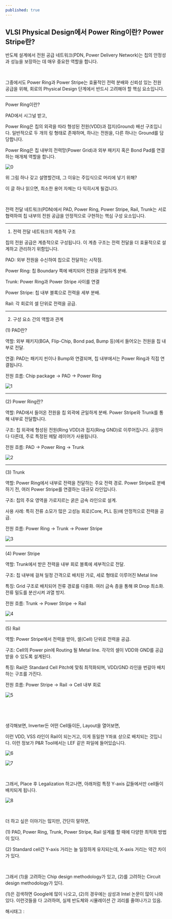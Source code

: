 ```yaml
---
published: true
---
```

## VLSI Physical Design에서 Power Ring이란? Power Stripe란?

반도체 설계에서 전원 공급 네트워크(PDN, Power Delivery Network)는 칩의 안정성과 성능을 보장하는 데 매우 중요한 역할을 합니다.

​

그중에서도 Power Ring과 Power Stripe는 효율적인 전력 분배와 신뢰성 있는 전원 공급을 위해, 회로의 Physical Design 단계에서 반드시 고려해야 할 핵심 요소입니다.

---

Power Ring이란?

PAD에서 시그널 받고, 

Power Ring은 칩의 외곽을 따라 형성된 전원(VDD)과 접지(Ground) 배선 구조입니다. 일반적으로 두 개의 링 형태로 존재하며, 하나는 전원을, 다른 하나는 Ground를 담당합니다.

Power Ring은 칩 내부의 전력망(Power Grid)과 외부 패키지 혹은 Bond Pad를 연결하는 매개체 역할을 합니다.

![0](/assets/img/223691757441/0.png)

위 그림 하나 갖고 설명할건데, 그 이유는 주입식으로 머리에 넣기 위해?

이 글 하나 읽으면, 최소한 용어 자체는 다 익히시게 될겁니다.

​

전력 전달 네트워크(PDN)에서 PAD, Power Ring, Power Stripe, Rail, Trunk는 서로 협력하여 칩 내부의 전원 공급을 안정적으로 구현하는 핵심 구성 요소입니다.

---

1. 전력 전달 네트워크의 계층적 구조

칩의 전원 공급은 계층적으로 구성됩니다. 이 계층 구조는 전력 전달을 더 효율적으로 설계하고 관리하기 위함입니다.

PAD: 외부 전원을 수신하여 칩으로 전달하는 시작점.

Power Ring: 칩 Boundary 쪽에 배치되어 전원을 균일하게 분배.

Trunk: Power Ring과 Power Stripe 사이를 연결

Power Stripe: 칩 내부 블록으로 전력을 세부 분배.

Rail: 각 회로의 셀 단위로 전력을 공급.

---

2. 구성 요소 간의 역할과 관계

(1) PAD란?

역할: 외부 패키지(BGA, Flip-Chip, Bond pad, Bump 등)에서 들어오는 전원을 칩 내부로 전달.

연결: PAD는 패키지 핀이나 Bump와 연결되며, 칩 내부에서는 Power Ring과 직접 연결됩니다.

전원 흐름: Chip package → PAD → Power Ring

![1](/assets/img/223691757441/1.png)

---

(2) Power Ring란?

역할: PAD에서 들어온 전원을 칩 외곽에 균일하게 분배. Power Stripe와 Trunk를 통해 내부로 전달합니다.

구조: 칩 외곽에 형성된 전원(Ring VDD)과 접지(Ring GND)로 이루어집니다. 공정마다 다른데, 주로 특정된 메탈 레이어가 사용됩니다.

전원 흐름: PAD → Power Ring → Trunk​

![2](/assets/img/223691757441/2.png)

---

(3) Trunk

역할: Power Ring에서 내부로 전력을 전달하는 주요 전력 경로. Power Stripe로 분배하기 전, 여러 Power Stripe를 연결하는 대규모 라인입니다.

구조: 칩의 주요 영역을 가로지르는 굵은 금속 라인으로 설계.

사용 사례: 특히 전류 소모가 많은 고성능 회로(Core, PLL 등)에 안정적으로 전력을 공급.

전원 흐름: Power Ring → Trunk → Power Stripe​

![3](/assets/img/223691757441/3.png)

---

(4) Power Stripe

역할: Trunk에서 받은 전력을 내부 회로 블록에 세부적으로 전달.

구조: 칩 내부에 걸쳐 일정 간격으로 배치된 가로, 세로 형태로 이루어진 Metal line

특징:  Grid 구조로 배치되어 전류 경로를 다중화. 여러 금속 층을 통해 IR Drop 최소화. 전류 밀도를 분산시켜 과열 방지.

전원 흐름: Trunk → Power Stripe → Rail

![4](/assets/img/223691757441/4.png)

---

(5) Rail

역할: Power Stripe에서 전력을 받아, 셀(Cell) 단위로 전력을 공급.

구조: Cell의 Power pin에 Routing 될 Metal line. 각각의 셀이 VDD와 GND를 공급받을 수 있도록 설계된다.

특징: Rail은 Standard Cell Pitch에 맞춰 최적화되며, VDD/GND 라인을 번갈아 배치하는 구조를 가진다.

전원 흐름: Power Stripe → Rail → Cell 내부 회로

![5](/assets/img/223691757441/5.png)

​

​

생각해보면, Inverter든 어떤 Cell들이든, Layout을 열어보면,

이런 VDD, VSS 라인이 Rail이 되는거고, 이게 동일한 Y좌표 상으로 배치되는 것입니다. 이런 정보가 P&R Tool에서는 LEF 같은 파일에 들어있습니다.

![6](/assets/img/223691757441/6.png)

![7](/assets/img/223691757441/7.png)

​

그래서, Place 후 Legalization 하고나면, 아래처럼 특정 Y-axis 값들에서만 cell들이 배치되게 됩니다.

![8](/assets/img/223691757441/8.png)

​

더 하고 싶은 이야기는 많지만, 간단히 말하면,

(1) PAD, Power Ring, Trunk, Power Stripe, Rail 설계를 할 때에 다양한 최적화 방법이 있다.

(2) Standard cell간 Y-axis 거리는 늘 일정하게 유지되는데, X-axis 거리는 약간 차이가 있다.

​

그래서 (1)을 고려하는 Chip design methodology가 있고, (2)를 고려하는 Circuit design methodology가 있다.

(1)은 검색하면 Google에 많이 나오고, (2)의 경우에는 삼성과 Intel 논문이 많이 나와있다. 이런것들을 다 고려하여, 실제 반도체와 시뮬레이션 간 괴리를 줄여나가고 있음.

 해시태그 : 